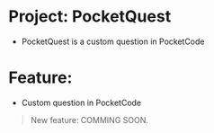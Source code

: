 # Project: PocketQuest
- PocketQuest is a custom question in PocketCode

# Feature:
- Custom question in PocketCode
> New feature: COMMING SOON.
